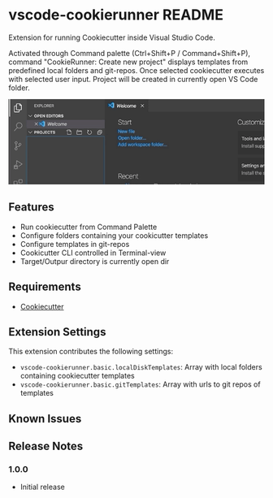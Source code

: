 # vscode-cookierunner README

Extension for running Cookiecutter inside Visual Studio Code.

Activated through Command palette (Ctrl+Shift+P / Command+Shift+P), command "CookieRunner: Create new project" displays templates from predefined local folders and git-repos. Once selected cookiecutter executes with selected user input. Project will be created in currently open VS Code folder.

<img src="https://raw.githubusercontent.com/mbolter/vscode-cookierunner/master/images/cmd_run.gif">

## Features

- Run cookiecutter from Command Palette
- Configure folders containing your cookicutter templates
- Configure templates in git-repos
- Cookicutter CLI controlled in Terminal-view
- Target/Outpur directory is currently open dir

## Requirements

- [Cookiecutter](https://github.com/cookiecutter/cookiecutter)

## Extension Settings

This extension contributes the following settings:

* `vscode-cookierunner.basic.localDiskTemplates`: Array with local folders containing cookiecutter templates
* `vscode-cookierunner.basic.gitTemplates`: Array with urls to git repos of templates

## Known Issues

## Release Notes

### 1.0.0

- Initial release


